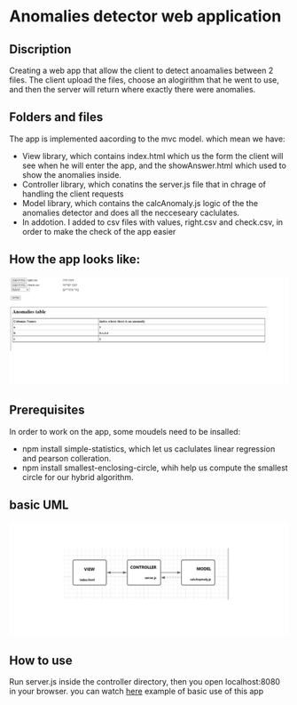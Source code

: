 # Anomalies detector web application
## Discription
Creating a web app that allow the client to detect anoamalies between 2 files.
The client upload the files, choose an alogirithm that he went to use, and then the server will return where exactly there were anomalies.

## Folders and files
The app is implemented aacording to the mvc model. which mean we have: 
* View library, which contains index.html which us the form the client will see when he will enter the app, and the showAnswer.html which used to show the anomalies inside.
* Controller library, which conatins the server.js file that in chrage of handling the client requests
* Model library, which contains the calcAnomaly.js logic of the the anomalies detector and does all the necceseary caclulates.
* In addotion. I added to csv files with values, right.csv and check.csv, in order to make the check of the app easier

## How the app looks like:
![settin image](https://github.com/IsraelKarpel/web_application/blob/5f66a0c1365ae7367c9d98ff08ee632162282a80/appDemo.png)

## Prerequisites
In order to work on the app, some moudels need to be insalled:
* npm install simple-statistics, which let us caclulates linear regression and pearson colleration.
* npm install smallest-enclosing-circle, whih help us compute the smallest circle for our hybrid algorithm.

## basic UML
![uml](https://github.com/IsraelKarpel/web_application/blob/25ab4332b4d46096ff84424421c2ab84bc6698dc/UML.png)

## How to use
Run server.js inside the controller directory, then you open localhost:8080 in your browser.
you can watch [here](https://youtu.be/713nmPH1TAs) example of basic use of this app
